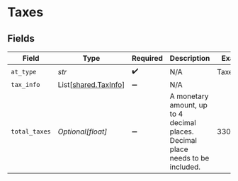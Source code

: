 # Taxes


## Fields

| Field                                                                          | Type                                                                           | Required                                                                       | Description                                                                    | Example                                                                        |
| ------------------------------------------------------------------------------ | ------------------------------------------------------------------------------ | ------------------------------------------------------------------------------ | ------------------------------------------------------------------------------ | ------------------------------------------------------------------------------ |
| `at_type`                                                                      | *str*                                                                          | :heavy_check_mark:                                                             | N/A                                                                            | TaxesDetail                                                                    |
| `tax_info`                                                                     | List[[shared.TaxInfo](../../models/shared/taxinfo.md)]                         | :heavy_minus_sign:                                                             | N/A                                                                            |                                                                                |
| `total_taxes`                                                                  | *Optional[float]*                                                              | :heavy_minus_sign:                                                             | A monetary amount, up to 4 decimal places. Decimal place needs to be included. | 330.1                                                                          |